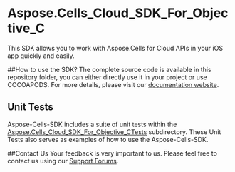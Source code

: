 # Aspose.Cells_Cloud_SDK_For_Objective_C
This SDK allows you to work with Aspose.Cells for Cloud APIs in your iOS app quickly and easily.

##How to use the SDK?
The complete source code is available in this repository folder, you can either directly use it in your project or use COCOAPODS. For more details, please visit our [documentation website](http://www.aspose.com/docs/display/cellscloud/Available+SDKs).

## Unit Tests
Aspose-Cells-SDK includes a suite of unit tests within the [Aspose.Cells_Cloud_SDK_For_Objective_CTests](https://github.com/sohail-aspose/Aspose_Cells_Cloud/tree/master/SDKs/Aspose.Cells_Cloud_SDK_For_Objective_C/Aspose.Cells_Cloud_SDK_For_Objective_CTests/cells) subdirectory. These Unit Tests also serves as examples of how to use the Aspose-Cells-SDK.

##Contact Us
Your feedback is very important to us. Please feel free to contact us using our [Support Forums](https://www.aspose.com/community/forums/).
